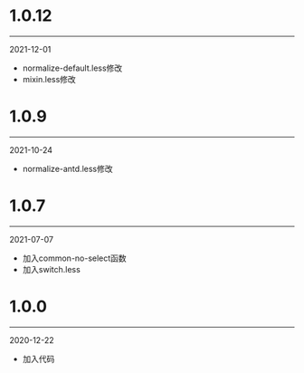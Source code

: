 # 1.0.12

***

2021-12-01

* normalize-default.less修改
* mixin.less修改

# 1.0.9

***

2021-10-24

* normalize-antd.less修改

# 1.0.7

***

2021-07-07

* 加入common-no-select函数
* 加入switch.less

# 1.0.0

***

2020-12-22

* 加入代码
